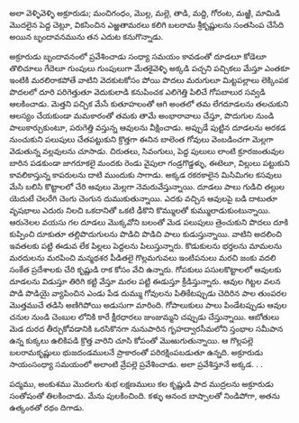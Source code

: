 ﻿అలా వెళ్ళివెళ్ళి అక్రూరుడు; మంచిగంధం, మొల్ల, మల్లె, తాడి, మద్ది, గోరంట, మఱ్ఱి, మామిడి మొదలైన పెద్ద చెట్లూ, వికసించిన ఎఱ్ఱతామరలు కలిగి బలరామ శ్రీకృష్ణులను సంతసింప చేసేది అయిన బృందావనమును తన ఎదుట కనుగొన్నాడు. 

అక్రూరుడు బృందావనంలో ప్రవేశించాడు సంధ్యా సమయం కావడంతో దూడలూ కోడెలూ తొలిచూలు గేదెలూ గుంపులు గుంపులుగా మేతకైవెళ్ళి అక్కడి పచ్చని పచ్చికలు మేస్తూ ఎంతకూ ఇంటికి మరలిరాకపోతే వాటిని వెదకుటకోసం పోయి పొదలు మరుగులూ మిట్టపల్లాలు లెక్కింపక పొదలలో దూరి పరిగెత్తుతూ వెదుకులాడి కనుపించక ఎలిగెత్తి పిలిచే గోపబాలుర సవ్వడి ఆలకించాడు. మెత్తని పచ్చిక మేసే కుతూహలంతో ఆగి అంతలో తమ లేగదూడలను తలచుకుని ఆలస్యం చేయకుండా మమకారంతో తమకు తామే అంభారావాలు చేస్తూ, పొదుగుల నుండి పాలుకార్చుకుంటూ, పరుగెత్తి వస్తున్న ఆవులను వీక్షించాడు. అప్పుడే పుట్టిన దూడలను అరకడ నుంచుకుని పలుపులు చేతపట్టుకుని క్రొత్తగా ఈనిన బాలెంత గోవులు వెంబడించగా మెల్లగా వెడుతున్న వల్లవులను చూసాడు. చిరుతలు, సివంగులు, పెద్ద పులులు లాంటి క్రూరజంతువుల బారిన పడకుండా జాగరూకలై మందకు రెండు వైపులా గండ్రగొడ్డళ్ళు, ఈటెలూ, విల్లులు పట్టుకుని కావలికాస్తున్న కాపరులను దాటి ముందుకు సాగాడు. అక్కడ రకరకాలైన మిసిమిగల కసవులు మేసి బలిసి కొట్టాలలో చేరి ఆవులు మెల్లగా నెమరువేస్తున్నాయి. దూడలు పాలు గుడిచి తల్లుల యెదుటే చెలరేగి చెంగు చెంగున దుముకుతున్నాయి. ఎదకు వచ్చిన ఆవులపై బడి దాటుతూ వృషభాలు ఎదురు నిలచి ఒకదానితో ఒకటి ఢీకొని కొమ్ములతో కుమ్ములాడుకుంటున్నాయి. ఆరునెలల వయసు గల దూడలు మొక్కవోని బలంతో మెడ పలుపులు త్రెంచుకుని పొదలు దూకి కుప్పించి దూకుతూ తల్లిపొదుగులను పొడిచి పొడిచి పాలు కుడుస్తున్నాయి. వాటిని అదలించి ఇవతలకు పట్టి ఈడువ లేక పిల్లలు పెద్దలను పిలుస్తున్నారు. కొడుకులను భర్తలను మామలను మరదులను మరపించి మన్మథశర పీడితలై గొల్లమగువలు ఇంటిపనులు మరచి జంకు వదలి సంకేత ప్రదేశాలకు చేరి కృష్ణుడి రాక కోసం వేచి ఉన్నారు. గోపకులు పసులకొట్టాలలో ఆవులకు దూడలను విడుస్తూ తిరిగి కట్టి వేస్తూ మరల పట్టి ఈడుస్తూ క్రీడిస్తున్నారు. ఆవుల గిట్టల వలన పొడి పొడియై వ్యాపించిన ఎండు పేడ దుమ్ము గోవులను పితికేటప్పుడు చెదిరిన పాల తుంపరల మొత్తముచే తడిసి అణిగిపోయి అడుసుగా మారింది. గోపాలుకులు పాలు పిండేటప్పుడు ఆవుల చనుల నుండి చెంబుల లోనికి కారే క్షీరధారలు జుంజుమ్మని చప్పుడు చేస్తున్నాయి. ఆబోతులు మెడ దురద తీర్చుకోవడానికి ఒరసికొనగా నునుపారిన గృహద్వారసీమలోని స్తంభాల సమీపాన ఉన్న కుక్కలు ఉలికిపడి క్రొత్త వారిని చూసి కోపంతో మొఱుగుతున్నాయి. ఆ గొల్లపల్లె బలరామకృష్ణులు భుజదండములనే ప్రాకారంతో పరిరక్షింపబడుతూ ఉన్నది. అక్రూరుడు సాయంసంధ్యా సమయంలో అలాంటి వ్రేపల్లె ప్రవేశించాడు. అలా ప్రవేశిస్తూనే అక్కడ. . . 

పద్మము, అంకుశము మొదలగు శుభ లక్షణములు కల కృష్ణుడి పాద ముద్రలను అక్రూరుడు సంతోషంతో తిలకించాడు. మేను పులకించింది. కళ్ళు ఆనంద బాష్పాలతో నిండిపోగా, అతను ఉత్కంఠతో రథం దిగాడు. 

